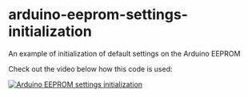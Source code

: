 # arduino-eeprom-settings-initialization
An example of initialization of default settings on the Arduino EEPROM

Check out the video below how this code is used:

[![Arduino EEPROM settings initialization](https://img.youtube.com/vi/iE91SuZSsFQ/0.jpg)](https://www.youtube.com/watch?v=iE91SuZSsFQ)
